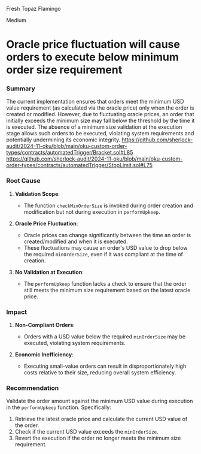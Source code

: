 Fresh Topaz Flamingo

Medium

# Oracle price fluctuation will cause orders to execute below minimum order size requirement

### **Summary**
The current implementation ensures that orders meet the minimum USD value requirement (as calculated via the oracle price) only when the order is created or modified. However, due to fluctuating oracle prices, an order that initially exceeds the minimum size may fall below the threshold by the time it is executed. The absence of a minimum size validation at the execution stage allows such orders to be executed, violating system requirements and potentially undermining its economic integrity.
https://github.com/sherlock-audit/2024-11-oku/blob/main/oku-custom-order-types/contracts/automatedTrigger/Bracket.sol#L85
https://github.com/sherlock-audit/2024-11-oku/blob/main/oku-custom-order-types/contracts/automatedTrigger/StopLimit.sol#L75

### **Root Cause**
1. **Validation Scope**:
   - The function `checkMinOrderSize` is invoked during order creation and modification but not during execution in `performUpkeep`.

2. **Oracle Price Fluctuation**:
   - Oracle prices can change significantly between the time an order is created/modified and when it is executed.
   - These fluctuations may cause an order's USD value to drop below the required `minOrderSize`, even if it was compliant at the time of creation.

3. **No Validation at Execution**:
   - The `performUpkeep` function lacks a check to ensure that the order still meets the minimum size requirement based on the latest oracle price.

### **Impact**
1. **Non-Compliant Orders**:
   - Orders with a USD value below the required `minOrderSize` may be executed, violating system requirements.

2. **Economic Inefficiency**:
   - Executing small-value orders can result in disproportionately high costs relative to their size, reducing overall system efficiency.

### **Recommendation**
Validate the order amount against the minimum USD value during execution in the `performUpkeep` function. Specifically:
1. Retrieve the latest oracle price and calculate the current USD value of the order.
2. Check if the current USD value exceeds the `minOrderSize`.
3. Revert the execution if the order no longer meets the minimum size requirement.
